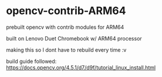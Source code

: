 # opencv-contrib-ARM64
prebuilt opencv with contrib modules for ARM64

built on Lenovo Duet Chromebook w/ ARM64 processor

making this so I dont have to rebuild every time :v 

build guide followed: https://docs.opencv.org/4.5.1/d7/d9f/tutorial_linux_install.html
